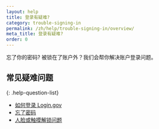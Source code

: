 ```yaml
---
layout: help
title: 登录有疑难?
category: trouble-signing-in
permalink: /zh/help/trouble-signing-in/overview/
meta_title: 登录有疑难?
order: 0
---
```


忘了你的密码? 被锁在了账户外？我们会帮你解决账户登录问题。

## 常见疑难问题

{: .help-question-list}
* [如何登录 Login.gov](/zh/help/trouble-signing-in/how-to-sign-in/)
* [忘了密码](/zh/help/trouble-signing-in/forgot-your-password/)
* [人脸或触摸解锁问题](/zh/help/trouble-signing-in/face-or-touch-unlock/)
